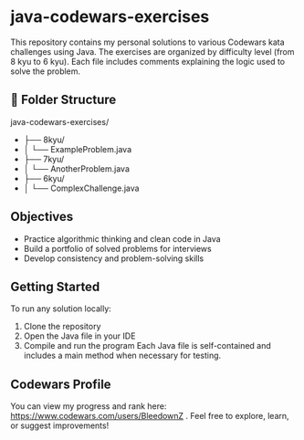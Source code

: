 # java-codewars-exercises
This repository contains my personal solutions to various Codewars kata challenges using Java.
The exercises are organized by difficulty level (from 8 kyu to 6 kyu). Each file includes comments explaining the logic used to solve the problem.
## 📁 Folder Structure
 java-codewars-exercises/
- ├── 8kyu/
- │     └── ExampleProblem.java
- ├── 7kyu/
- │     └── AnotherProblem.java
- ├── 6kyu/
- │     └── ComplexChallenge.java
##  Objectives
- Practice algorithmic thinking and clean code in Java
- Build a portfolio of solved problems for interviews
- Develop consistency and problem-solving skills
##  Getting Started
To run any solution locally:
1. Clone the repository
2. Open the Java file in your IDE
3. Compile and run the program
Each Java file is self-contained and includes a main method when necessary for testing.
## Codewars Profile
You can view my progress and rank here:
https://www.codewars.com/users/BleedownZ .
Feel free to explore, learn, or suggest improvements!
